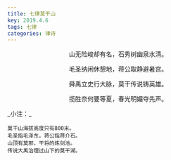 ```yaml
---
title: 七律莫干山
key: 2019.4.6
tags: 七律
categories: 律诗
---
```


<p align="center">山无险峻却有名，石秀树幽泉水清。
</p>
<p align="center">毛圣纳闲休憩地，蒋公取静避暑宫。
</p>
<p align="center">舜禹立史行大脉，莫干传说铸英雄。
</p>
<p align="center">揽胜奈何要等夏，春光明媚夺先声。
</p>
_小注：_

```
莫干山海拔高度只有800米。
毛圣指毛泽东，蒋公指蒋介石。
山顶有莫邪，干将的炼剑池。
传说大禹治理过山下的莫干湖。
```